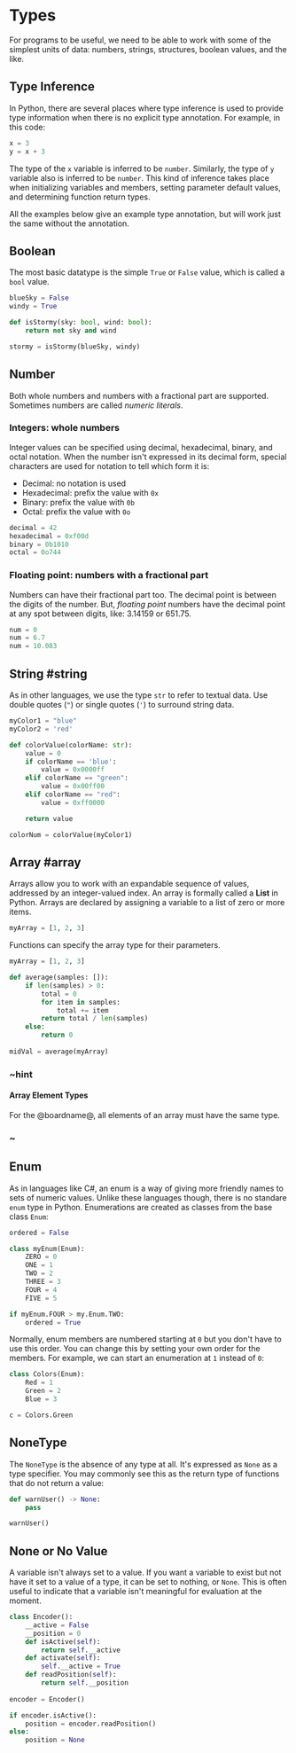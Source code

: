 # Types

For programs to be useful, we need to be able to work with some of the simplest units of data:
numbers, strings, structures, boolean values, and the like.

## Type Inference

In Python, there are several places where type inference is used to provide type information when there is
no explicit type annotation. For example, in this code:

```python
x = 3
y = x + 3
```

The type of the `x` variable is inferred to be `number`. Similarly, the type of `y` variable also is inferred to be `number`.
This kind of inference takes place when initializing variables and members,
setting parameter default values, and determining function return types.

All the examples below give an example type annotation, but will work just the same without the annotation.

## Boolean

The most basic datatype is the simple `True` or `False` value, which is called a `bool` value.

```python
blueSky = False
windy = True

def isStormy(sky: bool, wind: bool):
    return not sky and wind

stormy = isStormy(blueSky, windy)
```

## Number

Both whole numbers and numbers with a fractional part are supported. Sometimes numbers are called _numeric literals_.

### Integers: whole numbers

Integer values can be specified using decimal, hexadecimal, binary, and octal notation. When the number isn't expressed in its decimal form, special characters are used for notation to tell which form it is:

* Decimal: no notation is used
* Hexadecimal: prefix the value with `0x`
* Binary: prefix the value with `0b`
* Octal: prefix the value with `0o`

```python
decimal = 42
hexadecimal = 0xf00d
binary = 0b1010
octal = 0o744
```

### Floating point: numbers with a fractional part

Numbers can have their fractional part too. The decimal point is between the digits of the number.
But, _floating point_ numbers have the decimal point at any spot between digits, like: 3.14159 or 651.75.

```python
num = 0
num = 6.7
num = 10.083
```

## String #string

As in other languages, we use the type `str` to refer to textual data.
Use double quotes (`"`) or single quotes (`'`) to surround string data.

```python
myColor1 = "blue"
myColor2 = 'red'

def colorValue(colorName: str):
    value = 0
    if colorName == 'blue':
        value = 0x0000ff
    elif colorName == "green":
        value = 0x00ff00
    elif colorName == "red":
        value = 0xff0000

    return value

colorNum = colorValue(myColor1)
```

## Array #array

Arrays allow you to work with an expandable sequence of values, addressed by an integer-valued index. An array is formally called a **List** in Python. Arrays are declared by assigning a variable to a list of zero or more items.

```python
myArray = [1, 2, 3]
```

Functions can specify the array type for their parameters.

```python
myArray = [1, 2, 3]

def average(samples: []):
    if len(samples) > 0:
        total = 0
        for item in samples:
            total += item
        return total / len(samples)
    else:
        return 0
    
midVal = average(myArray)
```

### ~hint

#### Array Element Types

For the @boardname@, all elements of an array must have the same type.

### ~

## Enum

As in languages like C#, an enum is a way of giving more friendly names to sets of numeric values. Unlike these languages though, there is no standare `enum` type in Python. Enumerations are created as classes from the base class `Enum`:

```python
ordered = False

class myEnum(Enum):
    ZERO = 0
    ONE = 1
    TWO = 2
    THREE = 3 
    FOUR = 4
    FIVE = 5

if myEnum.FOUR > my.Enum.TWO:
    ordered = True
```

Normally, enum members are numbered starting at `0` but you don't have to use this order.
You can change this by setting your own order for the members.
For example, we can start an enumeration at `1` instead of `0`:

```python
class Colors(Enum):
    Red = 1
    Green = 2
    Blue = 3

c = Colors.Green
```

## NoneType

The `NoneType` is the absence of any type at all. It's expressed as `None` as a type specifier.
You may commonly see this as the return type of functions that do not return a value:

```python
def warnUser() -> None:
    pass

warnUser()
```

## None or No Value

A variable isn't always set to a value. If you want a variable to exist but not have it set to  a value of a type, it can be set to nothing, or `None`. This is often useful to indicate that a variable isn't meaningful for evaluation at the moment.

```python
class Encoder():
    __active = False
    __position = 0
    def isActive(self):
        return self.__active
    def activate(self):
        self.__active = True
    def readPosition(self):
        return self.__position
        
encoder = Encoder()

if encoder.isActive():
    position = encoder.readPosition()
else:
    position = None
```
